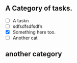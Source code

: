 ## A Category of tasks.
- [ ] A taskn
- [ ] sdfsdfsdfsdfn
- [x] Something here too.
- [ ] Another cat

## another category
